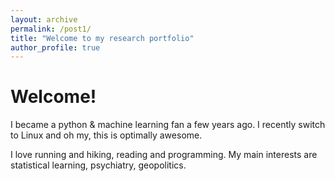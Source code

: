 ```yaml
---
layout: archive
permalink: /post1/
title: "Welcome to my research portfolio"
author_profile: true
---
```


# Welcome!

I became a python & machine learning fan a few years ago. I recently switch to Linux and oh my, this is optimally awesome.


I love running and hiking, reading and programming. My main interests are statistical learning, psychiatry, geopolitics.
